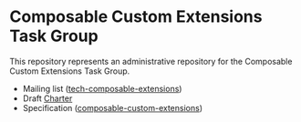 
# Composable Custom Extensions Task Group

This repository represents an administrative repository for the
Composable Custom Extensions Task Group.

- Mailing list ([tech-composable-extensions](https://lists.riscv.org/g/tech-composable-extensions))
- Draft [Charter](charter.adoc)
- Specification ([composable-custom-extensions](https://github.com/riscv/composable-custom-extensions))

